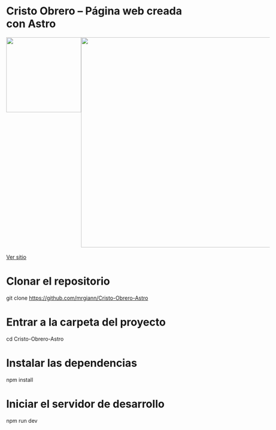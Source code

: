 # Cristo Obrero – Página web creada con Astro
<div style="display: flex;">
  <img src="https://github.com/user-attachments/assets/131d151c-7b48-4410-977a-0b1551959f91" width="200" />
  <img src="https://github.com/user-attachments/assets/89da0bf0-3f15-41de-a0a9-f36c00e3ce24" width="560" />
</div>
<br>
<a href="https://cristo-obrero-astro.netlify.app">Ver sitio</a>


# Clonar el repositorio
git clone https://github.com/mrgiann/Cristo-Obrero-Astro

# Entrar a la carpeta del proyecto
cd Cristo-Obrero-Astro

# Instalar las dependencias
npm install

# Iniciar el servidor de desarrollo
npm run dev
